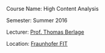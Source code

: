 Course Name: High Content Analysis

Semester: Summer 2016

Lecturer: [Prof. Thomas Berlage](http://dbis.rwth-aachen.de/cms/staff/berlage)

Location: [Fraunhofer FIT](https://www.fit.fraunhofer.de/en/fb/life.html)
